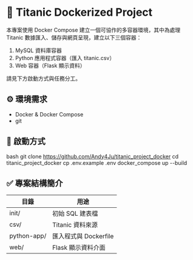 # 🚢 Titanic Dockerized Project

本專案使用 Docker Compose 建立一個可協作的多容器環境，其中為處理 Titanic 數據匯入、儲存與網頁呈現，建立以下三個容器：

1. MySQL 資料庫容器
2. Python 應用程式容器（匯入 titanic.csv）
3. Web 容器（Flask 顯示資料）

請見下方啟動方式與任務分工。

## ⚙️ 環境需求

- Docker & Docker Compose
- git

## 🚀 啟動方式

bash
git clone https://github.com/Andy4Ju/titanic_project_docker
cd titanic_project_docker
cp .env.example .env
docker_compose up --build

## ✅ 專案結構簡介

|目錄 | 用途 |
|---------------|------|
| init/         | 初始 SQL 建表檔 |
| csv/          | Titanic 資料來源 |
| python-app/   | 匯入程式與 Dockerfile |
| web/          | Flask 顯示資料介面 |
